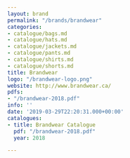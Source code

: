 ```yaml
---
layout: brand
permalink: "/brands/brandwear"
categories:
- catalogue/bags.md
- catalogue/hats.md
- catalogue/jackets.md
- catalogue/pants.md
- catalogue/shirts.md
- catalogue/shorts.md
title: Brandwear
logo: "/brandwear-logo.png"
website: http://www.brandwear.ca/
pdfs:
- "/brandwear-2018.pdf"
info: ''
date: '2019-03-29T22:20:31.000+00:00'
catalogues:
- title: Brandwear Catalogue
  pdf: "/brandwear-2018.pdf"
  year: 2018

---
```

